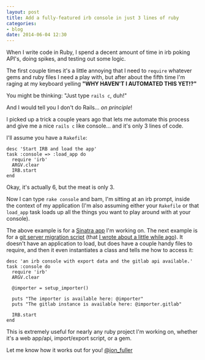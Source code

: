 ```yaml
---
layout: post
title: Add a fully-featured irb console in just 3 lines of ruby
categories:
- blog
date: 2014-06-04 12:30
---
```


When I write code in Ruby, I spend a decent amount of time in irb poking API's, doing spikes, and testing out some logic.

The first couple times it's a little annoying that I need to `require` whatever gems and ruby files I need a play with, but after about the fifth time I'm raging at my keyboard yelling __"WHY HAVEN'T I AUTOMATED THIS YET!?"__

You might be thinking: "Just type `rails c`, duh!"

And I would tell you I don't do Rails... _on principle_!

I picked up a trick a couple years ago that lets me automate this process and give me a nice `rails c` like console... and it's only 3 lines of code.

I'll assume you have a `Rakefile`:

    desc 'Start IRB and load the app'
    task :console => :load_app do
      require 'irb'
      ARGV.clear
      IRB.start
    end

Okay, it's actually 6, but the meat is only 3.

Now I can type `rake console` and bam, I'm sitting at an irb prompt, inside the context of my application (I'm also assuming either your `Rakefile` or that `load_app` task loads up all the things you want to play around with at your console).

The above example is for a [Sinatra app](https://h2w.cc) I'm working on.  The next example is for a [git server migration script](https://github.com/sep/gitlab-import) (that [I wrote about a little while ago](http://jonfuller.co/blog/2014/04/08/git-migration.html)).  It doesn't have an application to load, but does have a couple handy files to require, and then it even instantiates a class and tells me how to access it:

    desc 'an irb console with export data and the gitlab api available.'
    task :console do
      require 'irb'
      ARGV.clear

      @importer = setup_importer()

      puts "The importer is available here: @importer"
      puts "The gitlab instance is available here: @importer.gitlab"

      IRB.start
    end

This is extremely useful for nearly any ruby project I'm working on, whether it's a web app/api, import/export script, or a gem.

Let me know how it works out for you! [@jon_fuller](http://twitter.com/@jon_fuller)
